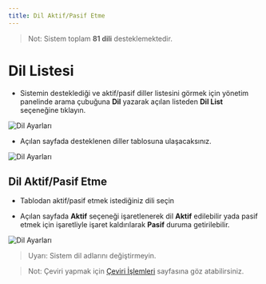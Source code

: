 ```yaml
---
title: Dil Aktif/Pasif Etme
---
```


> Not: Sistem toplam **81 dili** desteklemektedir.

# Dil Listesi

- Sistemin desteklediği ve aktif/pasif diller listesini görmek için yönetim panelinde arama çubuğuna **Dil** yazarak açılan listeden **Dil List** seçeneğine tıklayın.

![Dil Ayarları](/assets/antoryum_gayrimenkul/images/internal/language/dil_arama.png)

- Açılan sayfada desteklenen diller tablosuna ulaşacaksınız.

![Dil Ayarları](/assets/antoryum_gayrimenkul/images/internal/language/dil_list.png)

## Dil Aktif/Pasif Etme

- Tablodan aktif/pasif etmek istediğiniz dili seçin
 
- Açılan sayfada **Aktif** seçeneği işaretlenerek dil **Aktif** edilebilir yada pasif etmek için işaretliyle işaret kaldırılarak **Pasif** duruma getirilebilir.

![Dil Ayarları](/assets/antoryum_gayrimenkul/images/internal/language/dil_status.png)

> Uyarı: Sistem dil adlarını değiştirmeyin.

> Not: Çeviri yapmak için [Çeviri İşlemleri](/internal/language/translation) sayfasına göz atabilirsiniz. 